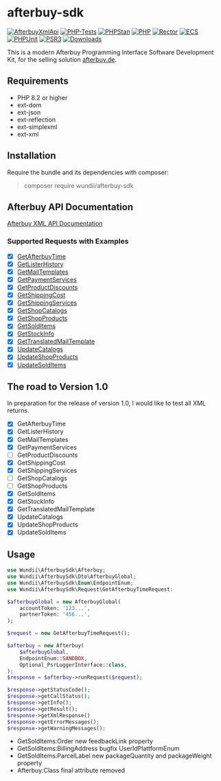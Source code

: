 # afterbuy-sdk

[![AfterbuyXmlApi](https://img.shields.io/badge/Afterbuy%20XML--API-Version%202.0.460-yellow.svg?style=flat)](https://xmldoku.afterbuy.de/dokued)
[![PHP-Tests](https://github.com/wundii/afterbuy-sdk/actions/workflows/code_quality.yml/badge.svg)](https://github.com/wundii/afterbuy-sdk/actions/workflows/code_quality.yml)
[![PHPStan](https://img.shields.io/badge/PHPStan-level%2010-brightgreen.svg?style=flat)](https://phpstan.org)
[![PHP](https://img.shields.io/badge/PHP-8.2+-blue.svg?style=flat)](https://www.php.net/)
[![Rector](https://img.shields.io/badge/Rector-8.2-blue.svg?style=flat)](https://getrector.com)
[![ECS](https://img.shields.io/badge/ECS-check-blue.svg?style=flat)](https://tomasvotruba.com/blog/zen-config-in-ecs)
[![PHPUnit](https://img.shields.io/badge/PHP--Unit-check-blue.svg?style=flat)](https://phpunit.org)
[![PSR3](https://img.shields.io/badge/PSR--3%20Logger-optional-blue.svg?style=flat)](https://php-fig.org/psr/psr-3)
[![Downloads](https://img.shields.io/packagist/dt/wundii/afterbuy-sdk.svg?style=flat)](https://packagist.org/packages/wundii/afterbuy-sdk)

This is a modern Afterbuy Programming Interface Software Development Kit, for the selling solution [afterbuy.de](https://www.afterbuy.de/).

## Requirements
- PHP 8.2 or higher
- ext-dom
- ext-json
- ext-reflection
- ext-simplexml
- ext-xml

## Installation
Require the bundle and its dependencies with composer:

> composer require wundii/afterbuy-sdk

## Afterbuy API Documentation
[Afterbuy XML API Documentation](https://xmldoku.afterbuy.de/dokued/)

### Supported Requests with Examples
- [x] [GetAfterbuyTime](examples/GetAfterbuyTime.md)
- [x] [GetListerHistory](examples/GetListerHistory.md)
- [x] [GetMailTemplates](examples/GetMailTemplates.md)
- [x] [GetPaymentServices](examples/GetPaymentServices.md)
- [x] [GetProductDiscounts](examples/GetProductDiscounts.md)
- [x] [GetShippingCost](examples/GetShippingCost.md)
- [x] [GetShippingServices](examples/GetShippingServices.md)
- [x] [GetShopCatalogs](examples/GetShopCatalogs.md)
- [x] [GetShopProducts](examples/GetShopProducts.md)
- [x] [GetSoldItems](examples/GetSoldItems.md)
- [x] [GetStockInfo](examples/GetStockInfo.md)
- [x] [GetTranslatedMailTemplate](examples/GetTranslatedMailTemplate.md)
- [x] [UpdateCatalogs](examples/UpdateCatalogs.md)
- [x] [UpdateShopProducts](examples/UpdateShopProducts.md)
- [x] [UpdateSoldItems](examples/UpdateSoldItems.md)

## The road to Version 1.0
In preparation for the release of version 1.0, I would like to test all XML returns.
- [x] GetAfterbuyTime
- [x] GetListerHistory
- [x] GetMailTemplates
- [x] GetPaymentServices
- [ ] GetProductDiscounts
- [x] GetShippingCost
- [x] GetShippingServices
- [ ] GetShopCatalogs
- [ ] GetShopProducts
- [x] GetSoldItems
- [x] GetStockInfo
- [x] GetTranslatedMailTemplate
- [x] UpdateCatalogs
- [x] UpdateShopProducts
- [x] UpdateSoldItems

## Usage
```php
use Wundii\AfterbuySdk\Afterbuy;
use Wundii\AfterbuySdk\Dto\AfterbuyGlobal;
use Wundii\AfterbuySdk\Enum\EndpointEnum;
use Wundii\AfterbuySdk\Request\GetAfterbuyTimeRequest:

$afterbuyGlobal = new AfterbuyGlobal(
    accountToken: '123...',
    partnerToken: '456...',
);

$request = new GetAfterbuyTimeRequest();

$afterbuy = new Afterbuy(
    $afterbuyGlobal,
    EndpointEnum::SANDBOX,
    Optional_PsrLoggerInterface::class,
);
$response = $afterbuy->runRequest($request);

$response->getStatusCode();
$response->getCallStatus();
$response->getInfo();
$response->getResult();
$response->getXmlResponse()
$response->getErrorMessages();
$response->getWarningMessages();
```

- GetSoldItems:Order new feedbackLink property
- GetSoldItems:BillingAddress bugfix UserIdPlattformEnum
- GetSoldItems:ParcelLabel new packageQuantity and packageWeight property
- Afterbuy:Class final attribute removed